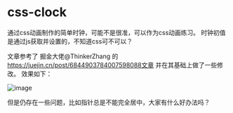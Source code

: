 # css-clock
通过css动画制作的简单时钟，可能不是很准，可以作为css动画练习。
时钟初值是通过js获取并设置的，不知道css可不可以？

文章参考了 掘金大佬@ThinkerZhang 的 https://juejin.cn/post/6844903784007598088文章 并在其基础上做了一些修改。
效果如下：

![image](https://user-images.githubusercontent.com/28016082/115173603-3d8f4600-a0fa-11eb-8a81-8646e710030d.png)

但是仍存在一些问题，比如指针总是不能完全居中，大家有什么好办法吗？
